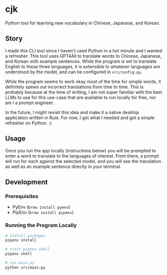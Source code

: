 # cjk

Python tool for learning new vocabulary in Chinese, Japanese, and Korean.

## Story

I made this CLI tool since I haven't used Python in a hot minute and I wanted a refresher. This tool uses GPT4All
to translate words to Chinese, Japanese, and Korean with example sentences. While the program is set to translate
English to these three languages, it is extensible to whatever languages are understood by the model, and can be
configured in `src/config.py`.

While the program seems to work okay most of the time for simple words, it definitely spews out incorrect translations
from time to time. This is probably because at the time of writing, I am not super familiar with the best LLMs to use
for this use-case that are available to run locally for free, nor am I a prompt engineer.

In the future, I might revisit this idea and make it a native desktop application written in Rust. For now, I got what
I needed and got a simple refresher on Python. :)

## Usage

Once you run the app locally (instructions below) you will be prompted to enter a word to translate to the languages
of interest. From there, a prompt will run for each against the selected model, and you will see the translation as
well as an example sentence directly in your terminal.

## Development

### Prerequisites

- PyEnv (`brew install pyenv`)
- PipEnv (`brew install pipenv`)

### Running the Program Locally

```bash
# install packages
pipenv install

# start pipenv shell
pipenv shell

# run main.py
python src/main.py
```
